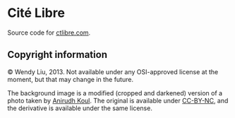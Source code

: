 Cité Libre
==========

Source code for [ctlibre.com](http://ctlibre.com).

Copyright information
---------------------

© Wendy Liu, 2013. Not available under any OSI-approved license at the moment,
but that may change in the future.

The background image is a modified (cropped and darkened) version of a photo
taken by [Anirudh Koul][1]. The original is available under [CC-BY-NC][2], and
the derivative is available under the same license.

[1]: http://www.flickr.com/photos/anirudhkoul/788832193/sizes/l/in/photostream/
[2]: http://creativecommons.org/licenses/by-nc/2.0/
